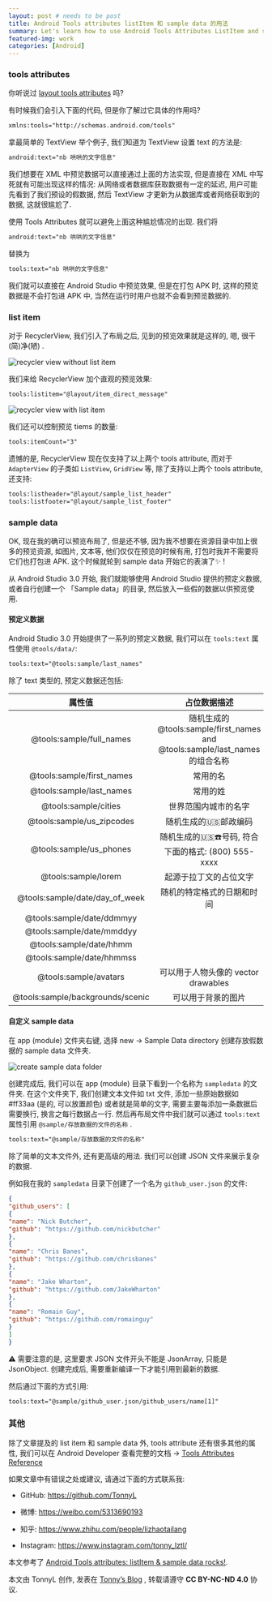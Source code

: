 ```yaml
---
layout: post # needs to be post
title: Android Tools attributes listItem 和 sample data 的用法
summary: Let's learn how to use Android Tools Attributes ListItem and sample data.
featured-img: work
categories: [Android]
---
```


### tools attributes

你听说过 [layout tools attributes](https://developer.android.com/studio/write/tool-attributes.html) 吗? 

<!--more-->

有时候我们会引入下面的代码, 但是你了解过它具体的作用吗?

```xml
xmlns:tools="http://schemas.android.com/tools"
```

拿最简单的 TextView 举个例子, 我们知道为 TextView 设置 text 的方法是:

```xml
android:text="nb 哄哄的文字信息"
```

我们想要在 XML 中预览数据可以直接通过上面的方法实现, 但是直接在 XML 中写死就有可能出现这样的情况:  从网络或者数据库获取数据有一定的延迟, 用户可能先看到了我们预设的假数据, 然后 TextView 才更新为从数据库或者网络获取到的数据, 这就很尴尬了.

使用 Tools Attributes 就可以避免上面这种尴尬情况的出现.  我们将

```xml
android:text="nb 哄哄的文字信息"
```

替换为

```xml
tools:text="nb 哄哄的文字信息"
```

我们就可以直接在 Android Studio 中预览效果, 但是在打包 APK 时, 这样的预览数据是不会打包进 APK 中, 当然在运行时用户也就不会看到预览数据的.

### list item
对于 RecyclerView, 我们引入了布局之后, 见到的预览效果就是这样的, 嗯, 很干(简)净(陋) .

![recycler view without list item](https://i.loli.net/2018/05/15/5afa771a523dc.png)

我们来给 RecyclerView 加个直观的预览效果:

```xml
tools:listitem="@layout/item_direct_message"
```

![recycler view with list item](https://i.loli.net/2018/05/15/5afa7900a67ad.png)

我们还可以控制预览 tiems 的数量: 

```xml
tools:itemCount="3"
```

遗憾的是, RecyclerView 现在仅支持了以上两个 tools attribute, 而对于`AdapterView` 的子类如 `ListView`, `GridView` 等, 除了支持以上两个 tools attribute, 还支持:

```xml
tools:listheader="@layout/sample_list_header"
tools:listfooter="@layout/sample_list_footer"
```

### sample data

OK, 现在我的确可以预览布局了, 但是还不够, 因为我不想要在资源目录中加上很多的预览资源, 如图片, 文本等, 他们仅仅在预览的时候有用, 打包时我并不需要将它们也打包进 APK. 这个时候就轮到 sample data 开始它的表演了✨ !

从 Android Studio 3.0 开始, 我们就能够使用 Android Studio 提供的预定义数据, 或者自行创建一个 「Sample data」的目录, 然后放入一些假的数据以供预览使用.

#### 预定义数据
Android Studio 3.0 开始提供了一系列的预定义数据, 我们可以在 `tools:text` 属性使用 `@tools/data/`:

```xml
tools:text="@tools:sample/last_names"
```

除了 text 类型的, 预定义数据还包括:

| 属性值     | 占位数据描述 |
| :-------------: | :-------------: |
| @tools:sample/full_names | 随机生成的 @tools:sample/first_names and @tools:sample/last_names 的组合名称 |
| @tools:sample/first_names | 常用的名 |
| @tools:sample/last_names | 常用的姓 |
| @tools:sample/cities | 世界范围内城市的名字 |
| @tools:sample/us_zipcodes | 随机生成的🇺🇸邮政编码 |
| @tools:sample/us_phones | 随机生成的🇺🇸☎️号码, 符合下面的格式: (800) 555-xxxx |
| @tools:sample/lorem | 起源于拉丁文的占位文字 |
| @tools:sample/date/day_of_week | 随机的特定格式的日期和时间 |
| @tools:sample/date/ddmmyy ||
| @tools:sample/date/mmddyy ||
| @tools:sample/date/hhmm ||
| @tools:sample/date/hhmmss ||
| @tools:sample/avatars | 可以用于人物头像的 vector drawables |
| @tools:sample/backgrounds/scenic | 可以用于背景的图片 |

#### 自定义 sample data
在 app (module) 文件夹右键, 选择  new -> Sample Data directory 创建存放假数据的 sample data 文件夹.

![create sample data folder](https://i.loli.net/2018/05/15/5afa7fbb29e56.jpeg)

创建完成后, 我们可以在 app (module) 目录下看到一个名称为 `sampledata` 的文件夹. 在这个文件夹下, 我们创建文本文件如 txt 文件, 添加一些原始数据如 #ff33aa (是的, 可以放置颜色) 或者就是简单的文字, 需要主要每添加一条数据后需要换行, 换言之每行数据占一行.  然后再布局文件中我们就可以通过 `tools:text` 属性引用 `@sample/存放数据的文件的名称` .

```xml
tools:text="@sample/存放数据的文件的名称"
```

除了简单的文本文件外, 还有更高级的用法. 我们可以创建 JSON 文件来展示复杂的数据.

例如我在我的 `sampledata` 目录下创建了一个名为 `github_user.json` 的文件:

```json
{
"github_users": [
{
"name": "Nick Butcher",
"github": "https://github.com/nickbutcher"
},
{
"name": "Chris Banes",
"github": "https://github.com/chrisbanes"
},
{
"name": "Jake Wharton",
"github": "https://github.com/JakeWharton"
},
{
"name": "Romain Guy",
"github": "https://github.com/romainguy"
}
]
}
```

⚠️ 需要注意的是, 这里要求 JSON 文件开头不能是 JsonArray, 只能是 JsonObject. 创建完成后, 需要重新编译一下才能引用到最新的数据.

然后通过下面的方式引用:

```xml
tools:text="@sample/github_user.json/github_users/name[1]"
```

### 其他
除了文章提及的 list item 和 sample data 外, tools attribute 还有很多其他的属性, 我们可以在 Android Developer 查看完整的文档 ->
[Tools Attributes Reference ](https://developer.android.com/studio/write/tool-attributes)

如果文章中有错误之处或建议, 请通过下面的方式联系我:

+ GitHub: https://github.com/TonnyL

+ 微博: https://weibo.com/5313690193

+ 知乎: https://www.zhihu.com/people/lizhaotailang

+ Instagram: https://www.instagram.com/tonny_lztl/

本文参考了 [Android Tools attributes: listItem & sample data rocks!](https://android.jlelse.eu/android-tools-attributes-listitem-sample-data-rocks-bbf49aaa9f07). 

本文由 TonnyL 创作, 发表在 [Tonny’s Blog](https://tonnyl.github.io/) , 转载请遵守 **CC BY-NC-ND 4.0** 协议. 

